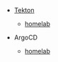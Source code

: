 - [Tekton](https://tekton.dev/)
  
  - [homelab](https://github.com/khuedoan/homelab)

- ArgoCD
  
  - [homelab](https://github.com/khuedoan/homelab)


